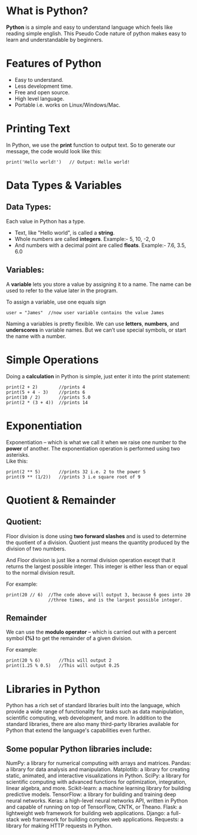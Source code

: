 # What is Python?
**Python** is a simple and easy to understand language which feels like reading simple english. This Pseudo Code nature of python makes easy to learn and understandable by beginners.

# Features of Python
- Easy to understand.
- Less development time.
- Free and open source.
- High level language.
- Portable i.e. works on Linux/Windows/Mac.

# Printing Text
In Python, we use the **print** function to output text.
So to generate our message, the code would look like this: <br>
```
print('Hello world!')   // Output: Hello world!
```

# Data Types & Variables
## Data Types:
Each value in Python has a type.

- Text, like "Hello world", is called a **string**.
- Whole numbers are called **integers**. Example:- 5, 10, -2, 0
- And numbers with a decimal point are called **floats**. Example:- 7.6, 3.5, 6.0

## Variables:
A **variable** lets you store a value by assigning it to a name. The name can be used to refer to the value later in the program.

To assign a variable, use one equals sign
```
user = "James"  //now user variable contains the value James
```

Naming a variables is pretty flexible. We can use **letters**, **numbers**, and **underscores** in variable names. But we can’t use special symbols, or start the name with a number.

# Simple Operations
Doing a **calculation** in Python is simple, just enter it into the print statement: <br>
```
print(2 + 2)        //prints 4
print(5 + 4 - 3)    //prints 6
print(10 / 2)       //prints 5.0
print(2 * (3 + 4))  //prints 14
```

# Exponentiation
Exponentiation – which is what we call it when we raise one number to the **power** of another. The exponentiation operation is performed using two asterisks. <br>
Like this:
```
print(2 ** 5)       //prints 32 i.e. 2 to the power 5
print(9 ** (1/2))   //prints 3 i.e square root of 9
```

# Quotient & Remainder
## Quotient:
Floor division is done using **two forward slashes** and is used to determine the quotient of a division. Quotient just means the quantity produced by the division of two numbers.

And Floor division is just like a normal division operation except that it returns the largest possible integer. This integer is either less than or equal to the normal division result.

For example:
```
print(20 // 6)  //The code above will output 3, because 6 goes into 20 
                //three times, and is the largest possible integer.
```

## Remainder
We can use the **modulo operator** – which is carried out with a percent symbol **(%)** to get the remainder of a given division.

For example:
```
print(20 % 6)       //This will output 2
print(1.25 % 0.5)   //This will output 0.25
```
# Libraries in Python
Python has a rich set of standard libraries built into the language, which provide a wide range of functionality for tasks such as data manipulation, scientific computing, web development, and more. In addition to the standard libraries, there are also many third-party libraries available for Python that extend the language's capabilities even further. 

## Some popular Python libraries include:
NumPy: a library for numerical computing with arrays and matrices.
Pandas: a library for data analysis and manipulation.
Matplotlib: a library for creating static, animated, and interactive visualizations in Python.
SciPy: a library for scientific computing with advanced functions for optimization, integration, linear algebra, and more.
Scikit-learn: a machine learning library for building predictive models.
TensorFlow: a library for building and training deep neural networks.
Keras: a high-level neural networks API, written in Python and capable of running on top of TensorFlow, CNTK, or Theano.
Flask: a lightweight web framework for building web applications.
Django: a full-stack web framework for building complex web applications.
Requests: a library for making HTTP requests in Python.

